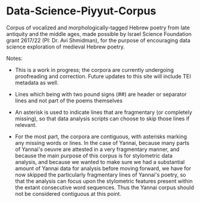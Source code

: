 # Data-Science-Piyyut-Corpus
Corpus of vocalized and morphologically-tagged Hebrew poetry from late antiquity and the middle ages, made possible by Israel Science Foundation grant 2617/22 (PI: Dr. Avi Shmidman), for the purpose of encouraging data science exploration of medieval Hebrew poetry.


Notes:

- This is a work in progress; the corpora are currently undergoing proofreading and correction. Future updates to this site will include TEI metadata as well.

- Lines which being with two pound signs (##) are header or separator lines and not part of the poems themselves

- An asterisk is used to indicate lines that are fragmentary (or completely missing), so that data analysis scripts can choose to skip those lines if relevant.

- For the most part, the corpora are contiguous, with asterisks marking any missing words or lines. In the case of Yannai, because many parts of Yannai's oeuvre are attested in a very fragmentary manner, and because the main purpose of this corpus is for stylometric data analysis, and because we wanted to make sure we had a substantial amount of Yannai data for analysis before moving forward, we have for now skipped the particularly fragmentary lines of Yannai's poetry, so that the analysis can focus upon the stylometric features present within the extant consecutive word sequences. Thus the Yannai corpus should not be considered contiguous at this point.
